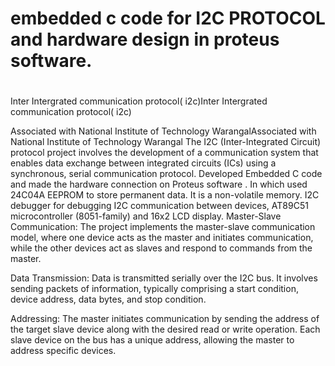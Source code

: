 # embedded c code for I2C PROTOCOL  and hardware design in proteus software.
#
Inter Intergrated communication protocol( i2c)Inter Intergrated communication protocol( i2c)

Associated with National Institute of Technology WarangalAssociated with National Institute of Technology Warangal
The I2C (Inter-Integrated Circuit) protocol project involves the development of a communication system that enables data exchange between integrated circuits (ICs) using a synchronous, serial communication protocol. 
Developed Embedded C code and made the hardware connection on Proteus software . In which used 
24C04A EEPROM to store permanent data. It is a non-volatile memory. I2C debugger for debugging I2C communication between devices, AT89C51 microcontroller (8051-family) and 16x2 LCD display.
Master-Slave Communication: The project implements the master-slave communication model, where one device acts as the master and initiates communication, while the other devices act as slaves and respond to commands from the master.

Data Transmission: Data is transmitted serially over the I2C bus. It involves sending packets of information, typically comprising a start condition, device address, data bytes, and stop condition.

Addressing: The master initiates communication by sending the address of the target slave device along with the desired read or write operation. Each slave device on the bus has a unique address, allowing the master to address specific devices.
